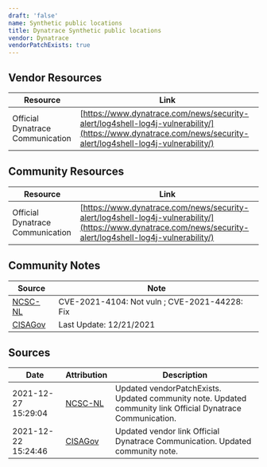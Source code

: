 ```yaml
---
draft: 'false'
name: Synthetic public locations
title: Dynatrace Synthetic public locations
vendor: Dynatrace
vendorPatchExists: true
---
```


## Vendor Resources
| Resource | Link |
| --- | --- |
| Official Dynatrace Communication | [https://www.dynatrace.com/news/security-alert/log4shell-log4j-vulnerability/](https://www.dynatrace.com/news/security-alert/log4shell-log4j-vulnerability/) |

## Community Resources
| Resource | Link |
| --- | --- |
| Official Dynatrace Communication | [https://www.dynatrace.com/news/security-alert/log4shell-log4j-vulnerability/](https://www.dynatrace.com/news/security-alert/log4shell-log4j-vulnerability/) |

## Community Notes
| Source | Note |
| --- | --- |
| [NCSC-NL](https://github.com/NCSC-NL/log4shell/blob/main/software/README.md) | CVE-2021-4104: Not vuln ; CVE-2021-44228: Fix </ul> |
| [CISAGov](https://raw.githubusercontent.com/cisagov/log4j-affected-db/develop/README.md) | Last Update: 12/21/2021 |

## Sources
| Date | Attribution | Description |
| --- | --- | --- |
| 2021-12-27 15:29:04 | [NCSC-NL](https://github.com/NCSC-NL/log4shell/blob/main/software/README.md) | Updated vendorPatchExists. Updated community note. Updated community link Official Dynatrace Communication.  |
| 2021-12-22 15:24:46 | [CISAGov](https://raw.githubusercontent.com/cisagov/log4j-affected-db/develop/README.md) | Updated vendor link Official Dynatrace Communication. Updated community note.  |
